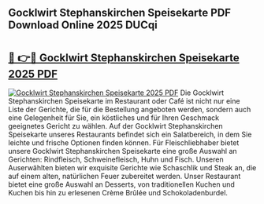 ## Gocklwirt Stephanskirchen Speisekarte PDF Download Online 2025 DUCqi

# <h2><a href="http://gca4dya.nevu.top/?p=Gocklwirt+Stephanskirchen+Speisekarte">🔗 👉🔴 Gocklwirt Stephanskirchen Speisekarte 2025 PDF</a></h2>

[![Gocklwirt Stephanskirchen Speisekarte 2025 PDF](https://i.imgur.com/dBaPXMq.png)](http://gca4dya.nevu.top/?p=Gocklwirt+Stephanskirchen+Speisekarte)
Die Gocklwirt Stephanskirchen Speisekarte im Restaurant oder Café ist nicht nur eine Liste der Gerichte, die für die Bestellung angeboten werden, sondern auch eine Gelegenheit für Sie, ein köstliches und für Ihren Geschmack geeignetes Gericht zu wählen. Auf der Gocklwirt Stephanskirchen Speisekarte unseres Restaurants befindet sich ein Salatbereich, in dem Sie leichte und frische Optionen finden können. Für Fleischliebhaber bietet unsere Gocklwirt Stephanskirchen Speisekarte eine große Auswahl an Gerichten: Rindfleisch, Schweinefleisch, Huhn und Fisch. Unseren Auserwählten bieten wir exquisite Gerichte wie Schaschlik und Steak an, die auf einem alten, natürlichen Feuer zubereitet werden. Unser Restaurant bietet eine große Auswahl an Desserts, von traditionellen Kuchen und Kuchen bis hin zu erlesenen Crème Brûlée und Schokoladenburdel.
